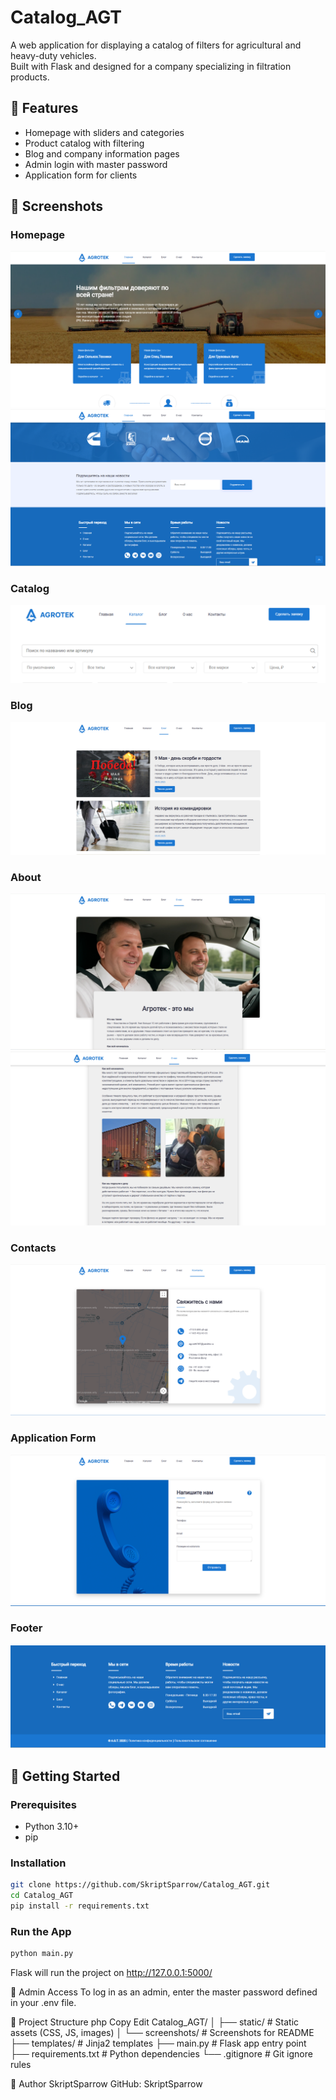 # Catalog_AGT

A web application for displaying a catalog of filters for agricultural and heavy-duty vehicles.  
Built with Flask and designed for a company specializing in filtration products.

## 🔧 Features

- Homepage with sliders and categories
- Product catalog with filtering
- Blog and company information pages
- Admin login with master password
- Application form for clients

## 📸 Screenshots

### Homepage  
![Homepage](static/screenshots/1.png)
![Homepage](static/screenshots/2.png)

### Catalog  
![Catalog](static/screenshots/3.png)

### Blog  
![Catalog](static/screenshots/4.png)

### About  
![Catalog](static/screenshots/5.png)
![Catalog](static/screenshots/6.png)

### Contacts  
![Catalog](static/screenshots/7.png)

### Application Form  
![Apply](static/screenshots/8.png)

### Footer  
![Catalog](static/screenshots/9.png)

## 🚀 Getting Started

### Prerequisites

- Python 3.10+
- pip

### Installation

```bash
git clone https://github.com/SkriptSparrow/Catalog_AGT.git
cd Catalog_AGT
pip install -r requirements.txt
```

### Run the App
```bash
python main.py
```
Flask will run the project on http://127.0.0.1:5000/


🔐 Admin Access
To log in as an admin, enter the master password defined in your .env file.

📁 Project Structure
php
Copy
Edit
Catalog_AGT/
│
├── static/               # Static assets (CSS, JS, images)
│   └── screenshots/      # Screenshots for README
├── templates/            # Jinja2 templates
├── main.py               # Flask app entry point
├── requirements.txt      # Python dependencies
└── .gitignore            # Git ignore rules


👤 Author
SkriptSparrow
GitHub: SkriptSparrow
